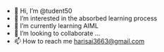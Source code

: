- 👋 Hi, I’m @tudent50
- 👀 I’m interested in the absorbed learning process
- 🌱 I’m currently learning AIML
- 💞️ I’m looking to collaborate ...
- 📫 How to reach me harisai3663@gmail.com

<!---
tudent50/tudent50 is a ✨ special ✨ repository because its `README.md` (this file) appears on your GitHub profile.
You can click the Preview link to take a look at your changes.
--->
